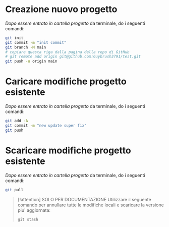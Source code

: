 # Creazione nuovo progetto
*Dopo essere entrato in cartella progetto* da terminale, do i seguenti comandi:
```sh
git init                                                                        git add -A
git commit -m "init commit"
git branch -M main
# copiare questa riga dalla pagina della repo di GitHub
# git remote add origin git@github.com:Guybrush3791/test.git
git push -u origin main 
```

# Caricare modifiche progetto esistente
*Dopo essere entrato in cartella progetto* da terminale, do i seguenti comandi:
```sh
git add -A
git commit -m "new update super fix"
git push
```

# Scaricare modifiche progetto esistente
*Dopo essere entrato in cartella progetto* da terminale, do i seguenti comandi:
```sh
git pull
```

> [!attention] SOLO PER DOCUMENTAZIONE
> Utilizzare il seguente comando per annullare tutte le modifiche locali e scaricare la versione piu' aggiornata:
> ```
> git stash
> ```

